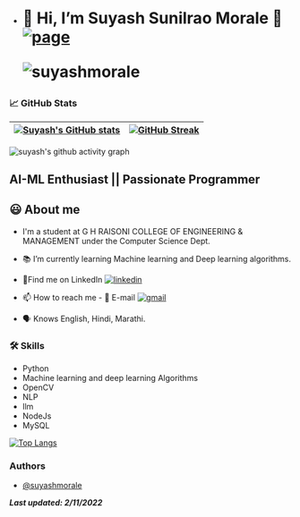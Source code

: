 - # 👋 Hi, I’m Suyash Sunilrao Morale 🔗 [![page](https://img.shields.io/website?down_color=red&down_message=offline&style=flat-square&up_color=blue&up_message=online&url=https%3A%2F%2Fsuyashmorale.github.io)](https://suyashmorale.github.io/) <p align="left"> <img src="https://komarev.com/ghpvc/?username=suyashmorale" alt="suyashmorale" /> </p> 

<!-- <img src="https://github.com/prathampitty/prathampitty.github.io/blob/Test/src/Banner1.gif"> -->
<!-- <img src="./Banner1.gif"> -->
<!-- <img src="./Portfolio Banner.gif"> -->

###  📈 GitHub Stats

 | [![Suyash's GitHub stats](https://github-readme-stats.vercel.app/api?username=suyashmorale&theme=github_dark&show_icons=true)](https://github.com/suyashmorale) | [![GitHub Streak](https://github-readme-streak-stats.herokuapp.com/?user=suyashmorale&theme=highcontrast)](https://github.com/suyashmorale)  |
| ------------| ------------- | 


<!-- ### ✍️ Random Dev Quotes and Profile Summary
| ![](https://quotes-github-readme.vercel.app/api?type=horizontal&theme=vue) | <img src="https://github-profile-summary-cards.vercel.app/api/cards/profile-details?username=suyashmorale&theme=vue" align = "left"/> |
| ---- | ---- | -->

![suyash's github activity graph](https://activity-graph.herokuapp.com/graph?username=suyashmorale&theme=react-dark	)
 
  
## AI-ML Enthusiast || Passionate Programmer
###
  
## 😃 About me 

 - I'm a student at G H RAISONI COLLEGE OF ENGINEERING & MANAGEMENT under the Computer Science Dept. 
 - 📚 I’m currently learning Machine learning and Deep learning algorithms.
 - 🍳Find me on LinkedIn [![linkedin](https://img.shields.io/badge/suyash%20morale-0A66C2?style=flat-square&logo=linkedin&logoColor=white)](https://www.linkedin.com/in/suyash-morale/) 
 
 
 - 📫 How to reach me - 📧 E-mail [![gmail](https://img.shields.io/badge/suyash%20morale-5ab74819b?style=flat-square&color=white&logo=gmail)](mailto:suyashsmorale@gmail.com)
 

 - 🗣 Knows English, Hindi, Marathi.


 ### 🛠 Skills
- Python
- Machine learning and deep learning Algorithms
- OpenCV
- NLP
- llm
- NodeJs
- MySQL
  

[![Top Langs](https://github-readme-stats.vercel.app/api/top-langs/?username=suyashmorale&theme=github_dark&layout=compact)](https://github.com/suyashmorale/github-readme-stats)



### Authors

- [@suyashmorale](https://www.github.com/suyashmorale)
  
**_Last updated: 2/11/2022_**

